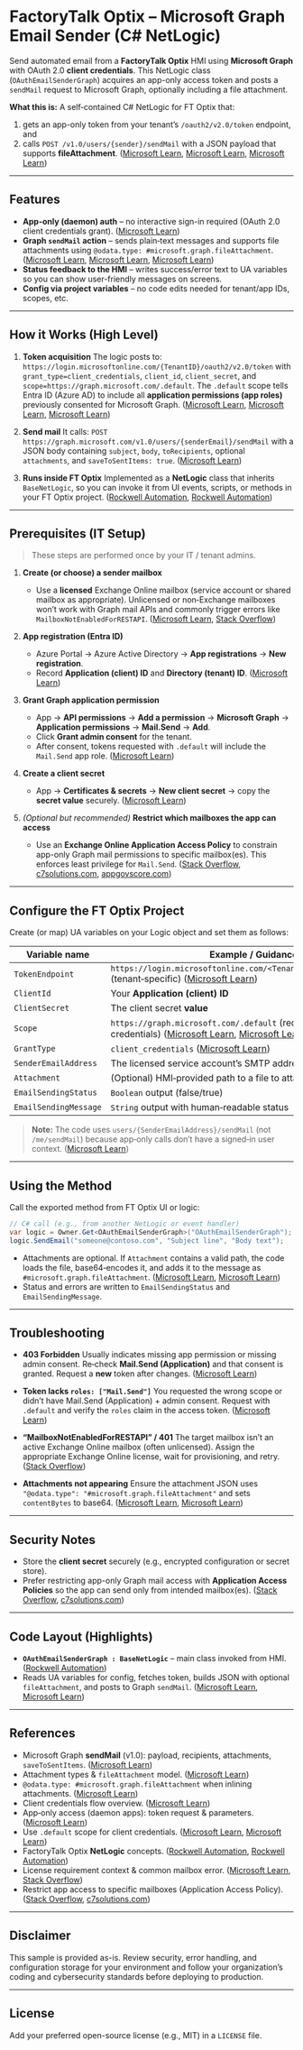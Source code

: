 # FactoryTalk Optix – Microsoft Graph Email Sender (C# NetLogic)

Send automated email from a **FactoryTalk Optix** HMI using **Microsoft Graph** with OAuth 2.0 **client credentials**. This NetLogic class (`OAuthEmailSenderGraph`) acquires an app-only access token and posts a `sendMail` request to Microsoft Graph, optionally including a file attachment.

 **What this is:** A self‑contained C# NetLogic for FT Optix that:

 1. gets an app-only token from your tenant’s `/oauth2/v2.0/token` endpoint, and
 2. calls `POST /v1.0/users/{sender}/sendMail` with a JSON payload that supports **fileAttachment**. ([Microsoft Learn][1], [Microsoft Learn][2], [Microsoft Learn][3])

---

## Features

* **App-only (daemon) auth** – no interactive sign-in required (OAuth 2.0 client credentials grant). ([Microsoft Learn][4])
* **Graph `sendMail` action** – sends plain‑text messages and supports file attachments using `@odata.type: #microsoft.graph.fileAttachment`. ([Microsoft Learn][2], [Microsoft Learn][3], [Microsoft Learn][5])
* **Status feedback to the HMI** – writes success/error text to UA variables so you can show user-friendly messages on screens.
* **Config via project variables** – no code edits needed for tenant/app IDs, scopes, etc.

---

## How it Works (High Level)

1. **Token acquisition**
   The logic posts to:
   `https://login.microsoftonline.com/{TenantID}/oauth2/v2.0/token`
   with `grant_type=client_credentials`, `client_id`, `client_secret`, and `scope=https://graph.microsoft.com/.default`. The `.default` scope tells Entra ID (Azure AD) to include all **application permissions (app roles)** previously consented for Microsoft Graph. ([Microsoft Learn][1], [Microsoft Learn][6], [Microsoft Learn][7])

2. **Send mail**
   It calls:
   `POST https://graph.microsoft.com/v1.0/users/{senderEmail}/sendMail`
   with a JSON body containing `subject`, `body`, `toRecipients`, optional `attachments`, and `saveToSentItems: true`. ([Microsoft Learn][2])

3. **Runs inside FT Optix**
   Implemented as a **NetLogic** class that inherits `BaseNetLogic`, so you can invoke it from UI events, scripts, or methods in your FT Optix project. ([Rockwell Automation][8], [Rockwell Automation][9])

---

## Prerequisites (IT Setup)

> These steps are performed once by your IT / tenant admins.

1. **Create (or choose) a sender mailbox**

   * Use a **licensed** Exchange Online mailbox (service account or shared mailbox as appropriate). Unlicensed or non‑Exchange mailboxes won’t work with Graph mail APIs and commonly trigger errors like `MailboxNotEnabledForRESTAPI`. ([Microsoft Learn][10], [Stack Overflow][11])

2. **App registration (Entra ID)**

   * Azure Portal → Azure Active Directory → **App registrations** → **New registration**.
   * Record **Application (client) ID** and **Directory (tenant) ID**. ([Microsoft Learn][1])

3. **Grant Graph application permission**

   * App → **API permissions** → **Add a permission** → **Microsoft Graph** → **Application permissions** → **Mail.Send** → **Add**.
   * Click **Grant admin consent** for the tenant.
   * After consent, tokens requested with `.default` will include the `Mail.Send` app role. ([Microsoft Learn][6])

4. **Create a client secret**

   * App → **Certificates & secrets** → **New client secret** → copy the **secret value** securely. ([Microsoft Learn][1])

5. *(Optional but recommended)* **Restrict which mailboxes the app can access**

   * Use an **Exchange Online Application Access Policy** to constrain app-only Graph mail permissions to specific mailbox(es). This enforces least privilege for `Mail.Send`. ([Stack Overflow][12], [c7solutions.com][13], [appgovscore.com][14])

---

## Configure the FT Optix Project

Create (or map) UA variables on your Logic object and set them as follows:

| Variable name         | Example / Guidance                                                                                                    |
| --------------------- | --------------------------------------------------------------------------------------------------------------------- |
| `TokenEndpoint`       | `https://login.microsoftonline.com/<TenantID>/oauth2/v2.0/token` (tenant‑specific) ([Microsoft Learn][1])             |
| `ClientId`            | Your **Application (client) ID**                                                                                      |
| `ClientSecret`        | The client secret **value**                                                                                           |
| `Scope`               | `https://graph.microsoft.com/.default` (required for client credentials) ([Microsoft Learn][6], [Microsoft Learn][7]) |
| `GrantType`           | `client_credentials` ([Microsoft Learn][4])                                                                           |
| `SenderEmailAddress`  | The licensed service account’s SMTP address                                                                           |
| `Attachment`          | (Optional) HMI‑provided path to a file to attach                                                                      |
| `EmailSendingStatus`  | `Boolean` output (false/true)                                                                                         |
| `EmailSendingMessage` | `String` output with human‑readable status                                                                            |

> **Note:** The code uses `users/{SenderEmailAddress}/sendMail` (not `/me/sendMail`) because app‑only calls don’t have a signed‑in user context. ([Microsoft Learn][2])

---

## Using the Method

Call the exported method from FT Optix UI or logic:

```csharp
// C# call (e.g., from another NetLogic or event handler)
var logic = Owner.Get<OAuthEmailSenderGraph>("OAuthEmailSenderGraph");
logic.SendEmail("someone@contoso.com", "Subject line", "Body text");
```

* Attachments are optional. If `Attachment` contains a valid path, the code loads the file, base64‑encodes it, and adds it to the message as `#microsoft.graph.fileAttachment`. ([Microsoft Learn][3], [Microsoft Learn][5])
* Status and errors are written to `EmailSendingStatus` and `EmailSendingMessage`.

---

## Troubleshooting

* **403 Forbidden**
  Usually indicates missing app permission or missing admin consent. Re‑check **Mail.Send (Application)** and that consent is granted. Request a **new** token after changes. ([Microsoft Learn][6])

* **Token lacks `roles: ["Mail.Send"]`**
  You requested the wrong scope or didn’t have Mail.Send (Application) + admin consent. Request with `.default` and verify the `roles` claim in the access token. ([Microsoft Learn][6])

* **“MailboxNotEnabledForRESTAPI” / 401**
  The target mailbox isn’t an active Exchange Online mailbox (often unlicensed). Assign the appropriate Exchange Online license, wait for provisioning, and retry. ([Stack Overflow][11])

* **Attachments not appearing**
  Ensure the attachment JSON uses `"@odata.type": "#microsoft.graph.fileAttachment"` and sets `contentBytes` to base64. ([Microsoft Learn][3], [Microsoft Learn][5])

---

## Security Notes

* Store the **client secret** securely (e.g., encrypted configuration or secret store).
* Prefer restricting app-only Graph mail access with **Application Access Policies** so the app can send only from intended mailbox(es). ([Stack Overflow][12], [c7solutions.com][13])

---

## Code Layout (Highlights)

* **`OAuthEmailSenderGraph : BaseNetLogic`** – main class invoked from HMI. ([Rockwell Automation][8])
* Reads UA variables for config, fetches token, builds JSON with optional `fileAttachment`, and posts to Graph `sendMail`. ([Microsoft Learn][1], [Microsoft Learn][2])

---

## References

* Microsoft Graph **sendMail** (v1.0): payload, recipients, attachments, `saveToSentItems`. ([Microsoft Learn][2])
* Attachment types & `fileAttachment` model. ([Microsoft Learn][3])
* `@odata.type: #microsoft.graph.fileAttachment` when inlining attachments. ([Microsoft Learn][5])
* Client credentials flow overview. ([Microsoft Learn][4])
* App‑only access (daemon apps): token request & parameters. ([Microsoft Learn][1])
* Use `.default` scope for client credentials. ([Microsoft Learn][6], [Microsoft Learn][7])
* FactoryTalk Optix **NetLogic** concepts. ([Rockwell Automation][8], [Rockwell Automation][9])
* License requirement context & common mailbox error. ([Microsoft Learn][10], [Stack Overflow][11])
* Restrict app access to specific mailboxes (Application Access Policy). ([Stack Overflow][12], [c7solutions.com][13])

---

## Disclaimer

This sample is provided as-is. Review security, error handling, and configuration storage for your environment and follow your organization’s coding and cybersecurity standards before deploying to production.

---

## License

Add your preferred open-source license (e.g., MIT) in a `LICENSE` file.

[1]: https://learn.microsoft.com/en-us/graph/auth-v2-service?utm_source=chatgpt.com "Get access without a user - Microsoft Graph"
[2]: https://learn.microsoft.com/en-us/graph/api/user-sendmail?view=graph-rest-1.0&utm_source=chatgpt.com "user: sendMail - Microsoft Graph v1.0"
[3]: https://learn.microsoft.com/en-us/graph/api/message-post-attachments?view=graph-rest-1.0&utm_source=chatgpt.com "Add attachment - Microsoft Graph v1.0"
[4]: https://learn.microsoft.com/en-us/entra/identity-platform/v2-oauth2-client-creds-grant-flow?utm_source=chatgpt.com "OAuth 2.0 client credentials flow on the Microsoft identity platform"
[5]: https://learn.microsoft.com/en-us/answers/questions/1355625/graph-api-sendmail-the-property-contentbytes-does?utm_source=chatgpt.com "Graph API sendMail - The property 'contentBytes' does not exist on ..."
[6]: https://learn.microsoft.com/en-us/entra/identity-platform/scopes-oidc?utm_source=chatgpt.com "Scopes and permissions in the Microsoft identity platform"
[7]: https://learn.microsoft.com/en-us/entra/identity-platform/scenario-daemon-acquire-token?utm_source=chatgpt.com "Acquire tokens to call a web API using a daemon application"
[8]: https://www.rockwellautomation.com/en-id/docs/factorytalk-optix/1-03/contents-ditamap/developing-solutions/developing-projects-with-csharp/netlogic.html?utm_source=chatgpt.com "NetLogic - Rockwell Automation"
[9]: https://www.rockwellautomation.com/en-fi/docs/factorytalk-optix/1-10/contents-ditamap/developing-solutions/application-examples/netlogic-tutorial.html?utm_source=chatgpt.com "NetLogic tutorial - Rockwell Automation"
[10]: https://learn.microsoft.com/en-us/answers/questions/2275827/401-on-graph-sendmail-api?utm_source=chatgpt.com "401 on graph /sendMail API - Microsoft Q&A"
[11]: https://stackoverflow.com/questions/65426179/microsoft-graph-to-send-mail-with-client-credential-flow-application-permission?utm_source=chatgpt.com "Microsoft Graph to send mail with Client Credential Flow (application ..."
[12]: https://stackoverflow.com/questions/69080522/send-mail-via-microsoft-graph-as-application-any-user?utm_source=chatgpt.com "Send mail via Microsoft Graph as Application (Any User)"
[13]: https://c7solutions.com/2024/09/secure-access-to-mailboxes-via-graph?utm_source=chatgpt.com "Secure Access To Some Mailboxes Via Graph - Brian Reid"
[14]: https://www.appgovscore.com/blog/how-to-restrict-microsoft-graph-api-access-to-mailboxes?utm_source=chatgpt.com "How to Restrict Microsoft Graph API Access to Mailboxes"

